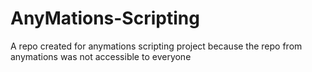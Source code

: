 # AnyMations-Scripting
A repo created for anymations scripting project because the repo from anymations was not accessible to everyone
